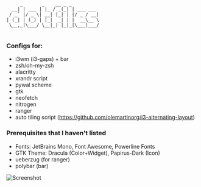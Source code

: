 ```
     _       _    __ _ _
  __| | ___ | |_ / _(_| | ___ ___
 / _` |/ _ \| __| |_| | |/ _ / __|
| (_| | (_) | |_|  _| | |  __\__ \
 \__,_|\___/ \__|_| |_|_|\___|___/
 
 ```
 ### Configs for:
 - i3wm (i3-gaps) + bar
 - zsh/oh-my-zsh
 - alacritty
 - xrandr script
 - pywal scheme
 - gtk
 - neofetch
 - nitrogen
 - ranger
 - auto tiling script (https://github.com/olemartinorg/i3-alternating-layout)
 
 ### Prerequisites that I haven't listed
 - Fonts: JetBrains Mono, Font Awesome, Powerline Fonts
 - GTK Theme: Dracula (Color+Widget), Papirus-Dark (Icon)
 - ueberzug (for ranger)
 - polybar (bar)
 
 
 ![Screenshot](https://media.discordapp.net/attachments/1023735976683638784/1044748187954581524/image.png?width=1234&height=689)
